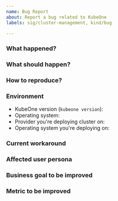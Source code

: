 ```yaml
---
name: Bug Report
about: Report a bug related to KubeOne
labels: sig/cluster-management, kind/bug

---
```

<!-- Please use this template if you're reporting a bug. Try to provide as much information as possible. 

If you're reporting a security issue, please check the guidelines for reporting security issues https://github.com/kubermatic/kubeone/blob/master/CONTRIBUTING.md#reporting-a-security-vulnerability

Thanks!
-->

### What happened?

### What should happen?

### How to reproduce?

### Environment
- KubeOne version (`kubeone version`): 
- Operating system: 
- Provider you're deploying cluster on:
- Operating system you're deploying on:

### Current workaround

### Affected user persona

### Business goal to be improved

### Metric to be improved
